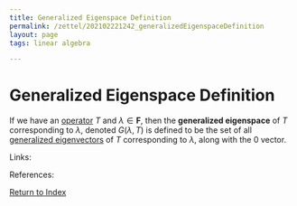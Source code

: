 ```yaml
---
title: Generalized Eigenspace Definition
permalink: /zettel/202102221242_generalizedEigenspaceDefinition
layout: page
tags: linear algebra

---
```

# Generalized Eigenspace Definition

If we have an [operator](202102082104_operatorDefinition) $T$ and $\lambda \in \mathbf{F}$, then the 
**generalized eigenspace** of $T$ corresponding to $\lambda$, denoted $G(\lambda, T)$ is defined to be 
the set of all [generalized eigenvectors](202102221239_generalizedEigenvectorDefinition) of $T$ corresponding to $\lambda$,
along with the $0$ vector.

Links: 

References: 

[Return to Index](index)